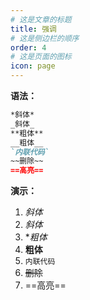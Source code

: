 ```yaml
---
# 这是文章的标题
title: 强调
# 这是侧边栏的顺序
order: 4
# 这是页面的图标
icon: page
---
```

**语法：**
```markdown
*斜体* 
_斜体_    
**粗体**   
__粗体__
`内联代码`  
~~删除~~
==高亮==
```

**演示：**
1. *斜体* 
2. _斜体_ 
3. **粗体*
4. __粗体__ 
5. `内联代码`
6. ~~删除~~
7. ==高亮==
